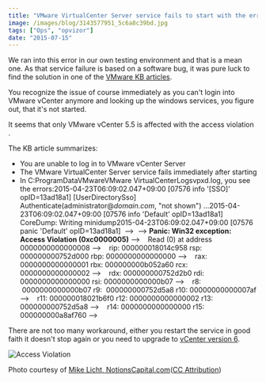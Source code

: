 ```yaml
---
title: "VMware VirtualCenter Server service fails to start with the error: Access Violation"
image: /images/blog/3143577951_5c6a8c39bd.jpg
tags: ["Ops", "opvizor"]
date: "2015-07-15"
---
```


We ran into this error in our own testing environment and that is a mean one. As that service failure is based on a software bug, it was pure luck to find the solution in one of the [VMware KB articles](http://kb.vmware.com/selfservice/microsites/search.do?language=en_US&cmd=displayKC&externalId=2123212 "VMware KB articles").

You recognize the issue of course immediately as you can't login into VMware vCenter anymore and looking up the windows services, you figure out, that it's not started.

It seems that only VMware vCenter 5.5 is affected with the access violation .

The KB article summarizes:

- You are unable to log in to VMware vCenter Server
- The VMware VirtualCenter Server service fails immediately after starting
- In C:ProgramDataVMwareVMware VirtualCenterLogsvpxd.log, you see the errors:2015-04-23T06:09:02.047+09:00 \[07576 info '\[SSO\]' opID=13ad18a1\] \[UserDirectorySso\] Authenticate(administrator@_domain.com_, "not shown") ...2015-04-23T06:09:02.047+09:00 \[07576 info 'Default' opID=13ad18a1\] CoreDump: Writing minidump2015-04-23T06:09:02.047+09:00 \[07576 panic 'Default' opID=13ad18a1\]  -->  --> **Panic: Win32 exception: Access Violation (0xc0000005)** -->    Read (0) at address 0000000000000008 -->    rip: 000000018014c958 rsp: 000000000752d000 rbp: 0000000000000000 -->    rax: 0000000000000001 rbx: 000000000b052a60 rcx: 0000000000000002 -->    rdx: 000000000752d2b0 rdi: 0000000000000000 rsi: 0000000000000b07 -->    r8:  0000000000000b07 r9:  000000000752d5a8 r10: 00000000000007af -->    r11: 000000018021b6f0 r12: 0000000000000002 r13: 000000000752d5a8 -->    r14: 0000000000000000 r15: 000000000a8af760 --> 

There are not too many workaround, either you restart the service in good faith it doesn't stop again or you need to upgrade to [vCenter version 6](https://my.vmware.com/group/vmware/details?downloadGroup=VC600&productId=491&rPId=8035 "vCenter version 6").

![Access Violation](/images/blog/3143577951_5c6a8c39bd.jpg)

Photo courtesy of [Mike Licht, NotionsCapital.com](https://www.flickr.com/photos/9106303@N05/3143577951/)([CC Attribution](http://creativecommons.org/licenses/by/3.0/))
